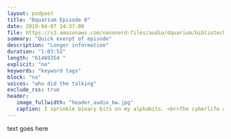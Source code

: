 ```yaml
---
layout: podpost
title: "Dquarium Episode 8"
date: 2019-04-07 14:37:00
file: https://s3.amazonaws.com/nanonerd-files/audio/dquarium/bibliotech8.mp3
summary: "Quick exerpt of episode"
description: "Longer information"
duration: "1:03:52" 
length: "61469354 "
explicit: "no" 
keywords: "keyword tags"
block: "no" 
voices: "who did the talking"
exclude_rss: true
header:
   image_fullwidth: "header_audio_bw.jpg"
   caption: I sprinkle binary bits on my alphabits. <br>The cyberlife and times of Kayhan B, digital librarian extraordinaire, podcaster and all around nice guy.
---
```


text goes here